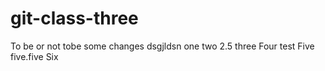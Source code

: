 # git-class-three

To be or not tobe
some changes
dsgjldsn
one
two
2.5
three
Four
test
Five
five.five
Six
